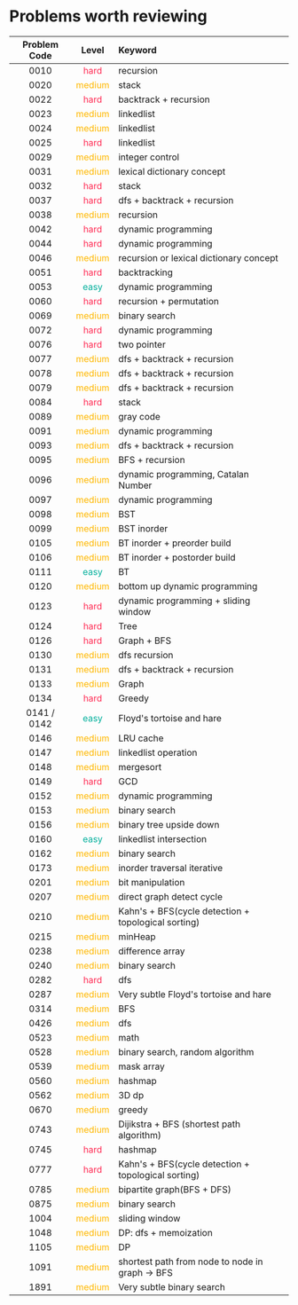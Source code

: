 # Problems worth reviewing

| Problem Code |                Level                | Keyword                                             |
| :----------: | :---------------------------------: | :-------------------------------------------------- |
|     0010     |  <font color="#FF2D55">hard</font>  | recursion                                           |
|     0020     | <font color="#FFB800">medium</font> | stack                                               |
|     0022     |  <font color="#FF2D55">hard</font>  | backtrack + recursion                               |
|     0023     | <font color="FFB800">medium</font>  | linkedlist                                          |
|     0024     | <font color="FFB800">medium</font>  | linkedlist                                          |
|     0025     |  <font color="FF2D55">hard</font>   | linkedlist                                          |
|     0029     | <font color="FFB800">medium</font>  | integer control                                     |
|     0031     | <font color="FFB800">medium</font>  | lexical dictionary concept                          |
|     0032     |  <font color="FF2D55">hard</font>   | stack                                               |
|     0037     |  <font color="FF2D55">hard</font>   | dfs + backtrack + recursion                         |
|     0038     | <font color="FFB800">medium</font>  | recursion                                           |
|     0042     |  <font color="#FF2D55">hard</font>  | dynamic programming                                 |
|     0044     |  <font color="#FF2D55">hard</font>  | dynamic programming                                 |
|     0046     | <font color="FFB800">medium</font>  | recursion or lexical dictionary concept             |
|     0051     |  <font color="#FF2D55">hard</font>  | backtracking                                        |
|     0053     |  <font color="00AF9B">easy</font>   | dynamic programming                                 |
|     0060     |  <font color="#FF2D55">hard</font>  | recursion + permutation                             |
|     0069     | <font color="FFB800">medium</font>  | binary search                                       |
|     0072     |  <font color="#FF2D55">hard</font>  | dynamic programming                                 |
|     0076     |  <font color="#FF2D55">hard</font>  | two pointer                                         |
|     0077     | <font color="FFB800">medium</font>  | dfs + backtrack + recursion                         |
|     0078     | <font color="FFB800">medium</font>  | dfs + backtrack + recursion                         |
|     0079     | <font color="FFB800">medium</font>  | dfs + backtrack + recursion                         |
|     0084     |  <font color="#FF2D55">hard</font>  | stack                                               |
|     0089     | <font color="FFB800">medium</font>  | gray code                                           |
|     0091     | <font color="FFB800">medium</font>  | dynamic programming                                 |
|     0093     | <font color="FFB800">medium</font>  | dfs + backtrack + recursion                         |
|     0095     | <font color="FFB800">medium</font>  | BFS + recursion                                     |
|     0096     | <font color="FFB800">medium</font>  | dynamic programming, Catalan Number                 |
|     0097     | <font color="FFB800">medium</font>  | dynamic programming                                 |
|     0098     | <font color="FFB800">medium</font>  | BST                                                 |
|     0099     | <font color="FFB800">medium</font>  | BST inorder                                         |
|     0105     | <font color="FFB800">medium</font>  | BT inorder + preorder build                         |
|     0106     | <font color="FFB800">medium</font>  | BT inorder + postorder build                        |
|     0111     |  <font color="00AF9B">easy</font>   | BT                                                  |
|     0120     | <font color="FFB800">medium</font>  | bottom up dynamic programming                       |
|     0123     |  <font color="#FF2D55">hard</font>  | dynamic programming + sliding window                |
|     0124     |  <font color="#FF2D55">hard</font>  | Tree                                                |
|     0126     |  <font color="#FF2D55">hard</font>  | Graph + BFS                                         |
|     0130     | <font color="FFB800">medium</font>  | dfs recursion                                       |
|     0131     | <font color="FFB800">medium</font>  | dfs + backtrack + recursion                         |
|     0133     | <font color="FFB800">medium</font>  | Graph                                               |
|     0134     |  <font color="#FF2D55">hard</font>  | Greedy                                              |
| 0141 / 0142  |  <font color="00AF9B">easy</font>   | Floyd's tortoise and hare                           |
|     0146     | <font color="FFB800">medium</font>  | LRU cache                                           |
|     0147     | <font color="FFB800">medium</font>  | linkedlist operation                                |
|     0148     | <font color="FFB800">medium</font>  | mergesort                                           |
|     0149     |  <font color="#FF2D55">hard</font>  | GCD                                                 |
|     0152     | <font color="FFB800">medium</font>  | dynamic programming                                 |
|     0153     | <font color="FFB800">medium</font>  | binary search                                       |
|     0156     | <font color="FFB800">medium</font>  | binary tree upside down                             |
|     0160     |  <font color="00AF9B">easy</font>   | linkedlist intersection                             |
|     0162     | <font color="FFB800">medium</font>  | binary search                                       |
|     0173     | <font color="FFB800">medium</font>  | inorder traversal iterative                         |
|     0201     | <font color="FFB800">medium</font>  | bit manipulation                                    |
|     0207     | <font color="FFB800">medium</font>  | direct graph detect cycle                           |
|     0210     | <font color="FFB800">medium</font>  | Kahn's + BFS(cycle detection + topological sorting) |
|     0215     | <font color="FFB800">medium</font>  | minHeap                                             |
|     0238     | <font color="FFB800">medium</font>  | difference array                                    |
|     0240     | <font color="FFB800">medium</font>  | binary search                                       |
|     0282     |  <font color="#FF2D55">hard</font>  | dfs                                                 |
|     0287     | <font color="FFB800">medium</font>  | Very subtle Floyd's tortoise and hare               |
|     0314     | <font color="FFB800">medium</font>  | BFS                                                 |
|     0426     | <font color="FFB800">medium</font>  | dfs                                                 |
|     0523     | <font color="FFB800">medium</font>  | math                                                |
|     0528     | <font color="FFB800">medium</font>  | binary search, random algorithm                     |
|     0539     | <font color="FFB800">medium</font>  | mask array                                          |
|     0560     | <font color="FFB800">medium</font>  | hashmap                                             |
|     0562     | <font color="FFB800">medium</font>  | 3D dp                                               |
|     0670     | <font color="FFB800">medium</font>  | greedy                                              |
|     0743     | <font color="FFB800">medium</font>  | Dijikstra + BFS (shortest path algorithm)           |
|     0745     |  <font color="#FF2D55">hard</font>  | hashmap                                             |
|     0777     |  <font color="#FF2D55">hard</font>  | Kahn's + BFS(cycle detection + topological sorting) |
|     0785     | <font color="FFB800">medium</font>  | bipartite graph(BFS + DFS)                          |
|     0875     | <font color="FFB800">medium</font>  | binary search                                       |
|     1004     | <font color="FFB800">medium</font>  | sliding window                                      |
|     1048     | <font color="FFB800">medium</font>  | DP: dfs + memoization                               |
|     1105     | <font color="FFB800">medium</font>  | DP                                                  |
|     1091     | <font color="FFB800">medium</font>  | shortest path from node to node in graph -> BFS     |
|     1891     | <font color="FFB800">medium</font>  | Very subtle binary search                           |
